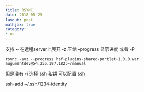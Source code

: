 ```yaml
---
title: RSYNC
date: 2018-05-25
layout: post
mathjax: true
category:
- os
---
```

支持 ~ 在远程server上展开
-z 压缩
–progress 显示进度 或者 -P

`rsync -avz --progress hsf-plugins-shared-portlet-1.0.0.war augumentdev@54.255.197.182:~/manual`

但是没有 -i 选择 ssh 私钥
可以配置 ssh

ssh-add ~/.ssh/1234-identity